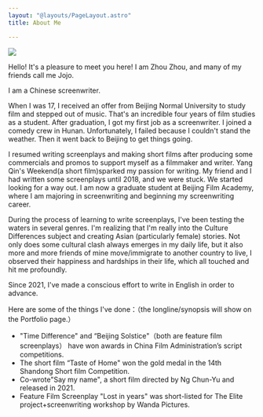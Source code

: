 ```yaml
---
layout: "@layouts/PageLayout.astro"
title: About Me

---
```

![](/assets/images/截屏2022-05-07-11.17.53.png)

Hello! It's a pleasure to meet you here! I am Zhou Zhou, and many of my friends call me Jojo.

I am a Chinese screenwriter.

When I was 17, I received an offer from Beijing Normal University to study film and stepped out of music. That's an incredible four years of film studies as a student. After graduation, I got my first job as a screenwriter. I joined a comedy crew in Hunan. Unfortunately, I failed because I couldn't stand the weather. Then it went back to Beijing to get things going.

I resumed writing screenplays and making short films after producing some commercials and promos to support myself as a filmmaker and writer. Yang Qin's Weekend(a short film)sparked my passion for writing. My friend and I had written some screenplays until 2018, and we were stuck. We started looking for a way out. I am now a graduate student at Beijing Film Academy, where I am majoring in screenwriting and beginning my screenwriting career.

During the process of learning to write screenplays, I've been testing the waters in several genres. I'm realizing that I'm really into the Culture Differences subject and creating Asian (particularly female) stories. Not only does some cultural clash always emerges in my daily life, but it also more and more friends of mine move/immigrate to another country to live, I observed their happiness and hardships in their life, which all touched and hit me profoundly.

Since 2021, I've made a conscious effort to write in English in order to advance.

Here are some of the things I've done：（the longline/synopsis will show on the Portfolio page.）

* "Time Difference" and “Beijing Solstice"（both are feature film screenplays） have won awards in China Film Administration’s script competitions.
* The short film “Taste of Home" won the gold medal in the 14th Shandong Short film Competition.
* Co-wrote"Say my name", a short film directed by Ng Chun-Yu and released in 2021.
* Feature Film Screenplay "Lost in years" was short-listed for The Elite project+screenwriting workshop by Wanda Pictures.